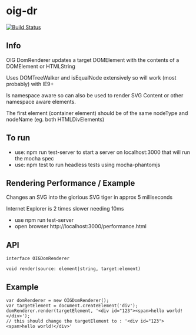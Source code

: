 # oig-dr

[![Build Status](https://travis-ci.org/shock01/oig-dr.svg?branch=master)](https://travis-ci.org/shock01/oig-dr)

## Info

OIG DomRenderer updates a target DOMElement with the contents of a DOMElement or HTMLString

Uses DOMTreeWalker and isEqualNode extensively so will work (most probably) with IE9+

Is namespace aware so can also be used to render SVG Content or other namespace aware elements.

The first element (container element) should be of the same nodeType and nodeName (eg. both HTMLDivElements)


## To run

- use: npm run test-server to start a server on localhost:3000 that will run the mocha spec
- use: npm test to run headless tests using mocha-phantomjs

## Rendering Performance / Example

Changes an SVG into the glorious SVG tiger in approx 5 milliseconds

Internet Explorer is 2 times slower needing 10ms

- use npm run test-server
- open browser http://localhost:3000/performance.html

## API
```
interface OIGDomRenderer

void render(source: element|string, target:element)
```

## Example
```
var domRenderer = new OIGDomRenderer();
var targetElement = document.createElement('div');
domRenderer.render(targetElement, '<div id="123"><span>hello world!</div>');
// this should change the targetElement to : '<div id="123"><span>hello world!</div>'
```




```
